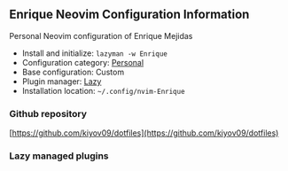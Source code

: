 ## Enrique Neovim Configuration Information

Personal Neovim configuration of Enrique Mejidas

- Install and initialize: `lazyman -w Enrique`
- Configuration category: [Personal](https://github.com/doctorfree/nvim-lazyman#personal-configurations)
- Base configuration:     Custom
- Plugin manager:         [Lazy](https://github.com/folke/lazy.nvim)
- Installation location:  `~/.config/nvim-Enrique`

### Github repository

[https://github.com/kiyov09/dotfiles](https://github.com/kiyov09/dotfiles)

### Lazy managed plugins

